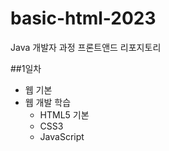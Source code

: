 # basic-html-2023 
Java 개발자 과정 프론트앤드 리포지토리

##1일차 
- 웹 기본
- 웹 개발 학습
    - HTML5 기본 
    - CSS3
    - JavaScript



